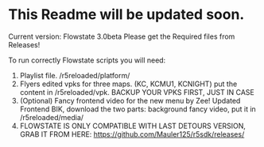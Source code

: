 # This Readme will be updated soon.
Current version: Flowstate 3.0beta
Please get the Required files from Releases!

To run correctly Flowstate scripts you will need:
 1. Playlist file. /r5reloaded/platform/
 2. Flyers edited vpks for three maps. (KC, KCMU1, KCNIGHT) put the content in /r5reloaded/vpk. BACKUP YOUR VPKS FIRST, JUST IN CASE
 3. (Optional) Fancy frontend video for the new menu by Zee! Updated Frontend BIK, download the two parts: background fancy video, put it in /r5reloaded/media/
 4. FLOWSTATE IS ONLY COMPATIBLE WITH LAST DETOURS VERSION, GRAB IT FROM HERE: https://github.com/Mauler125/r5sdk/releases/
